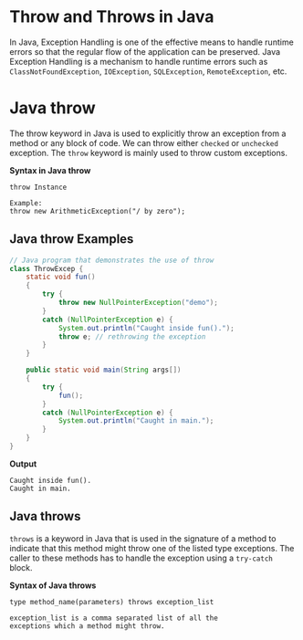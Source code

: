 # Throw and Throws in Java

In Java, Exception Handling is one of the effective means to handle runtime errors so that the regular flow of the application can be preserved. Java Exception Handling is a mechanism to handle runtime errors such as `ClassNotFoundException`, `IOException`, `SQLException`, `RemoteException`, etc.

# Java throw

The throw keyword in Java is used to explicitly throw an exception from a method or any block of code. We can throw either `checked` or `unchecked` exception. The `throw` keyword is mainly used to throw custom exceptions.

**Syntax in Java throw**

```
throw Instance

Example:
throw new ArithmeticException("/ by zero");
```

## Java throw Examples

```java
// Java program that demonstrates the use of throw
class ThrowExcep {
	static void fun()
	{
		try {
			throw new NullPointerException("demo");
		}
		catch (NullPointerException e) {
			System.out.println("Caught inside fun().");
			throw e; // rethrowing the exception
		}
	}

	public static void main(String args[])
	{
		try {
			fun();
		}
		catch (NullPointerException e) {
			System.out.println("Caught in main.");
		}
	}
}
```

**Output**

```
Caught inside fun().
Caught in main.
```

## Java throws

`throws` is a keyword in Java that is used in the signature of a method to indicate that this method might throw one of the listed type exceptions. The caller to these methods has to handle the exception using a `try-catch` block.

**Syntax of Java throws**

```
type method_name(parameters) throws exception_list

exception_list is a comma separated list of all the
exceptions which a method might throw.
```
